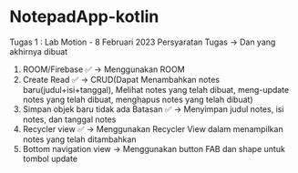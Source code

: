 # NotepadApp-kotlin

Tugas 1 : Lab Motion - 8 Februari 2023
Persyaratan Tugas → Dan yang akhirnya dibuat
1. ROOM/Firebase ✅ → Menggunakan ROOM
2. Create Read ✅ → CRUD(Dapat Menambahkan notes baru(judul+isi+tanggal), Melihat 
notes yang telah dibuat, meng-update notes yang telah dibuat, menghapus notes yang telah 
dibuat)
3. Simpan objek baru tidak ada Batasan ✅ → Menyimpan judul notes, isi notes, dan 
tanggal notes
4. Recycler view ✅ → Menggunakan Recycler View dalam menampilkan notes yang telah 
ditambahkan
5. Bottom navigation view → Menggunakan button FAB dan shape untuk tombol update
